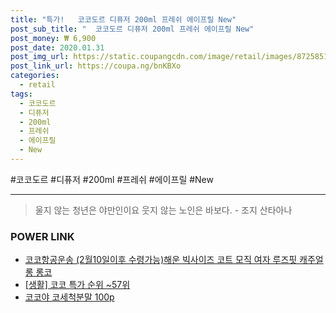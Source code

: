```yaml
--- 
title: "특가!   코코도르 디퓨저 200ml 프레쉬 에이프릴 New" 
post_sub_title: "  코코도르 디퓨저 200ml 프레쉬 에이프릴 New" 
post_money: ₩ 6,900 
post_date: 2020.01.31 
post_img_url: https://static.coupangcdn.com/image/retail/images/8725851080382-e13f53cc-0b32-4f6c-941c-ccd7dc2575d7.jpg 
post_link_url: https://coupa.ng/bnKBXo 
categories: 
  - retail 
tags: 
  - 코코도르 
  - 디퓨저 
  - 200ml 
  - 프레쉬 
  - 에이프릴 
  - New 
--- 
```

  #코코도르 #디퓨저 #200ml #프레쉬 #에이프릴 #New 
<hr> 

> 울지 않는 청년은 야만인이요 웃지 않는 노인은 바보다. - 조지 산타아나 


### POWER LINK

* <a href="https://blog.naver.com/fasyy4321/221790714609" target="_blank">코코항공운송 (2월10일이후 수령가능)해운 빅사이즈 코트 모직 여자 루즈핏 캐주얼 롱 롱코</a>
* <a href="https://blog.naver.com/sakai111/221787517442" target="_blank"> [생활] 코코 특가 순위 ~57위</a>
* <a href="https://blog.naver.com/fasyy4321/221787729502" target="_blank">코코야 코세척분말 100p</a>
